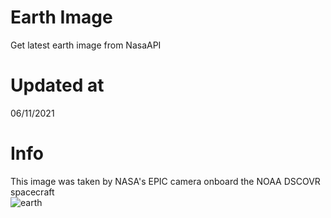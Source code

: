 # Earth Image
Get latest earth image from NasaAPI

<!-- Earth Image Update -->
# Updated at 
06/11/2021 <br> 
# Info
This image was taken by NASA's EPIC camera onboard the NOAA DSCOVR spacecraft <br> 
![earth](https://api.nasa.gov/EPIC/archive/natural/2021/11/06/png/epic_1b_20211106004554.png?api_key=V80HNcPBnQWG82pxQoF7UZtXG7ga5XaLHQehkKXG) 
<!-- /Earth Image Update -->